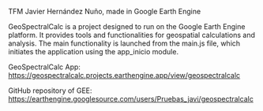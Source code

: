 TFM Javier Hernández Nuño, made in Google Earth Engine

GeoSpectralCalc is a project designed to run on the Google Earth Engine platform. It provides tools and functionalities for geospatial calculations and analysis.
The main functionality is launched from the main.js file, which initiates the application using the app_inicio module.

GeoSpectralCalc App: https://geospectralcalc.projects.earthengine.app/view/geospectralcalc

GitHub repository of GEE: https://earthengine.googlesource.com/users/Pruebas_javi/geospectralcalc
